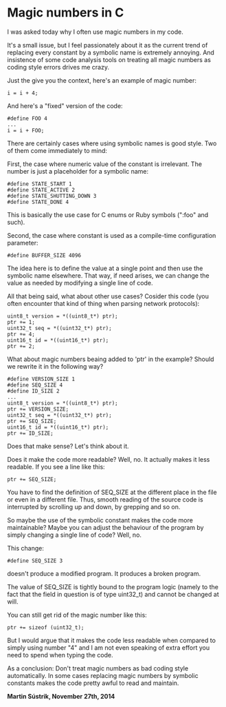 # Magic numbers in C



I was asked today why I often use magic numbers in my code.

It's a small issue, but I feel passionately about it as the current trend of replacing every constant by a symbolic name is extremely annoying. And insistence of some code analysis tools on treating all magic numbers as coding style errors drives me crazy.

Just the give you the context, here's an example of magic number:

    i = i + 4;

And here's a "fixed" version of the code:

    #define FOO 4
    ...
    i = i + FOO;

There are certainly cases where using symbolic names is good style. Two of them come immediately to mind:

First, the case where numeric value of the constant is irrelevant. The number is just a placeholder for a symbolic name:

    #define STATE_START 1
    #define STATE_ACTIVE 2
    #define STATE_SHUTTING_DOWN 3
    #define STATE_DONE 4

This is basically the use case for C enums or Ruby symbols (":foo" and such).

Second, the case where constant is used as a compile-time configuration parameter:

    #define BUFFER_SIZE 4096

The idea here is to define the value at a single point and then use the symbolic name elsewhere. That way, if need arises, we can change the value as needed by modifying a single line of code.

All that being said, what about other use cases? Cosider this code (you often encounter that kind of thing when parsing network protocols):

    uint8_t version = *((uint8_t*) ptr);
    ptr += 1;
    uint32_t seq = *((uint32_t*) ptr);
    ptr += 4;
    uint16_t id = *((uint16_t*) ptr);
    ptr += 2;

What about magic numbers beaing added to 'ptr' in the example? Should we rewrite it in the following way?

    #define VERSION_SIZE 1
    #define SEQ_SIZE 4
    #define ID_SIZE 2
    ...
    uint8_t version = *((uint8_t*) ptr);
    ptr += VERSION_SIZE;
    uint32_t seq = *((uint32_t*) ptr);
    ptr += SEQ_SIZE;
    uint16_t id = *((uint16_t*) ptr);
    ptr += ID_SIZE;

Does that make sense? Let's think about it.

Does it make the code more readable? Well, no. It actually makes it less readable. If you see a line like this:

    ptr += SEQ_SIZE;

You have to find the definition of SEQ\_SIZE at the different place in the file or even in a different file. Thus, smooth reading of the source code is interrupted by scrolling up and down, by grepping and so on.

So maybe the use of the symbolic constant makes the code more maintainable? Maybe you can adjust the behaviour of the program by simply changing a single line of code? Well, no.

This change:

    #define SEQ_SIZE 3

doesn't produce a modified program. It produces a broken program.

The value of SEQ\_SIZE is tightly bound to the program logic (namely to the fact that the field in question is of type uint32\_t) and cannot be changed at will.

You can still get rid of the magic number like this:

    ptr += sizeof (uint32_t);

But I would argue that it makes the code less readable when compared to simply using number "4" and I am not even speaking of extra effort you need to spend when typing the code.

As a conclusion: Don't treat magic numbers as bad coding style automatically. In some cases replacing magic numbers by symbolic constants makes the code pretty awful to read and maintain.

**Martin Sústrik, November 27th, 2014**